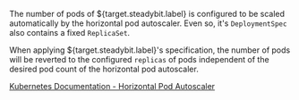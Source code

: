 The number of pods of ${target.steadybit.label} is configured to be scaled automatically by the
horizontal pod autoscaler. Even so, it&apos;s ```DeploymentSpec``` also contains a fixed ```ReplicaSet```.


When applying ${target.steadybit.label}&apos;s specification, the number of pods will be reverted
to the configured ```replicas``` of pods independent of the desired pod count of the
horizontal pod autoscaler.

[Kubernetes Documentation - Horizontal Pod Autoscaler](https://kubernetes.io/docs/tasks/run-application/horizontal-pod-autoscale/)
